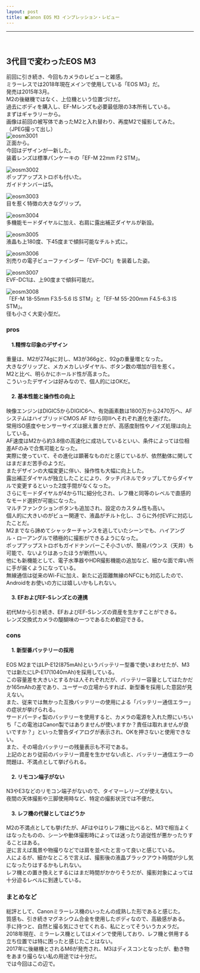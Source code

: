 ```yaml
---
layout: post
title: ■Canon EOS M3 インプレッション・レビュー
---
```

---
　
## **3代目で変わったEOS M3**
前回に引き続き、今回もカメラのレビューと雑感。  
ミラーレスでは2018年現在メインで使用している「EOS M3」だ。  
発売は2015年3月。  
M2の後継機ではなく、上位機という位置づけだ。  
過去にボディを購入し、EF-Mレンズも必要最低限の3本所有している。  
まずはギャラリーから。  
画像は前回の被写体であったM2と入れ替わり、再度M2で撮影してみた。  
（JPEG撮って出し）  
![eosm3001](https://beni2nd.github.io/images/eosm3001.jpg)  
正面から。  
今回はデザインが一新した。  
装着レンズは標準パンケーキの「EF-M 22mm F2 STM」。  

![eosm3002](https://beni2nd.github.io/images/eosm3002.jpg)  
ポップアップストロボも付いた。  
ガイドナンバーは5。  

![eosm3003](https://beni2nd.github.io/images/eosm3003.jpg)  
目を惹く特徴の大きなグリップ。  

![eosm3004](https://beni2nd.github.io/images/eosm3004.jpg)  
多機能モードダイヤルに加え、右肩に露出補正ダイヤルが新設。  

![eosm3005](https://beni2nd.github.io/images/eosm3005.jpg)  
液晶も上180度、下45度まで傾斜可能なチルト式に。  

![eosm3006](https://beni2nd.github.io/images/eosm3006.jpg)  
別売りの電子ビューファインダー「EVF-DC1」を装着した姿。  

![eosm3007](https://beni2nd.github.io/images/eosm3007.jpg)  
EVF-DC1は、上90度まで傾斜可能だ。  

![eosm3008](https://beni2nd.github.io/images/eosm3008.jpg)  
「EF-M 18-55mm F3.5-5.6 IS STM」と「EF-M 55-200mm F4.5-6.3 IS STM」。  
径も小さく大変小型だ。  
  
### **pros**

#### 　1.精悍な印象のデザイン
重量は、M2が274gに対し、M3が366gと、92gの重量増となった。  
大きなグリップと、メカメカしいダイヤル、ボタン数の増加が目を惹く。  
M2と比べ、明らかにホールド性が高まった。  
こういったデザインは好みなので、個人的にはOKだ。  

#### 　2. 基本性能と操作性の向上
映像エンジンはDIGIC5からDIGIC6へ、有効画素数は1800万から2470万へ、AFシステムはハイブリッドCMOS AF IIから同IIIへそれぞれ進化を遂げた。  
常用ISO感度やセンサーサイズは据え置きだが、高感度耐性やノイズ処理は向上している。  
AF速度はM2から約3.8倍の高速化に成功しているといい、条件によっては位相差AFのみで合焦可能となった。  
実際に使っていて、その進化は顕著なものだと感じているが、依然動体に関してはまだまだ苦手のようだ。  
またデザインの大幅変更に伴い、操作性も大幅に向上した。  
露出補正ダイヤルが独立したことにより、タッチパネルでタップしてからダイヤルで変更するといった2度手間がなくなった。  
さらにモードダイヤルが4から11に細分化され、レフ機と同等のレベルで直感的なモード選択が可能になった。  
マルチファンクションボタンも追加され、設定のカスタム性も高い。  
個人的に大きいのがビュー関連で、液晶がチルト化し、さらに外付EVFに対応したことだ。  
M2までなら諦めてシャッターチャンスを逃していたシーンでも、ハイアングル・ローアングルで積極的に撮影ができるようになった。  
ポップアップストロボもガイドナンバーこそ小さいが、簡易バウンス（天井）も可能で、ないよりはあったほうが断然いい。  
他にも新機能として、電子水準器やHDR撮影機能の追加など、細かな面で痒い所に手が届くようになっている。  
無線通信は従来のWi-Fiに加え、新たに近距離無線のNFCにも対応したので、Androidをお使いの方には嬉しいかもしれない。  

#### 　3. EFおよびEF-Sレンズとの連携
初代Mから引き続き、EFおよびEF-Sレンズの資産を生かすことができる。  
レンズ交換式カメラの醍醐味の一つであるため歓迎できる。  


### **cons**

#### 　1. 新型番バッテリーの採用
EOS M2まではLP-E12(875mAh)というバッテリー型番で使いまわせたが、M3では新たにLP-E17(1040mAh)を採用している。  
この容量差を大きいとするかは人それぞれだが、バッテリー容量としてはたかだか165mAhの差であり、ユーザーの立場からすれば、新型番を採用した意図が見えない。  
また、従来では無かった互換バッテリーの使用による「バッテリー通信エラー」の症状が挙げられる。  
サードパーティ製のバッテリーを使用すると、カメラの電源を入れた際にいちいち「この電池はCanon製ではありませんが使いますか？責任は取れませんが良いですか？」といった警告ダイアログが表示され、OKを押さないと使用できない。  
また、その場合バッテリーの残量表示も不可である。  
上記のとおり従前のバッテリー資産を生かせない点と、バッテリー通信エラーの問題は、不満点として挙げられる。  

#### 　2. リモコン端子がない
N3やE3などのリモコン端子がないので、タイマーレリーズが使えない。  
夜間の天体撮影や三脚使用時など、特定の撮影状況では不便だ。  

#### 　3. レフ機の代替としてはどうか
M2の不満点としても挙げたが、AFはやはりレフ機に比べると、M3で相当よくはなったものの、シーンや動体撮影時によっては迷ったり追従性が悪かったりすることはある。  
逆に言えば風景や物撮りなどでは肩を並べたと言って良いと感じている。  
人によるが、細かなところで言えば、撮影後の液晶ブラックアウト時間が少し気になったりはするかもしれない。  
レフ機との置き換えとするにはまだ時間がかかりそうだが、撮影対象によっては十分迫るレベルに到達している。  


### **まとめなど**

総評として、Canonミラーレス機のいったんの成熟した形であると感じた。  
質感も、引き続きマグネシウム合金を使用したボディなので、高級感がある。  
手に持つと、自然と撮る気にさせてくれる、私にとってそういうカメラだ。  
2018年現在、ミラーレス機としてはメインで使用しており、レフ機と併用する立ち位置では特に困ったと感じたことはない。  
2017年に後継機とされるM6が発売され、M3はディスコンとなったが、動き物をあまり撮らない私の用途では十分だ。  
では今回はこの辺で。
